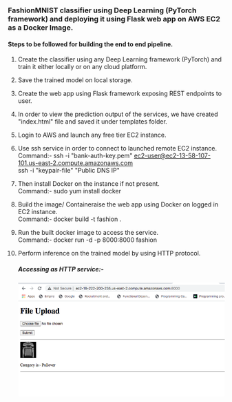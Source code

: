 ### FashionMNIST classifier using Deep Learning (PyTorch framework) and deploying it using Flask web app on AWS EC2 as a Docker Image.

#### Steps to be followed for building the end to end pipeline.

1. Create the classifier using any Deep Learning framework (PyTorch) and train it either locally or on any cloud platform.
2. Save the trained model on local storage.
3. Create the web app using Flask framework exposing REST endpoints to user.
4. In order to view the prediction output of the services, we have created "index.html" file and saved it under templates folder.
5. Login to AWS and launch any free tier EC2 instance.

6. Use ssh service in order to connect to launched remote EC2 instance. <br />
    Command:- ssh -i "bank-auth-key.pem" ec2-user@ec2-13-58-107-101.us-east-2.compute.amazonaws.com <br />
              ssh -i "keypair-file" "Public DNS IP"
    

7. Then install Docker on the instance if not present. <br />
    Command:- sudo yum install docker
    
8. Build the image/ Containeraise the web app using Docker on logged in EC2 instance. <br />
    Command:- docker build -t fashion .
    
9. Run the built docker image to access the service. <br />
    Command:- docker run -d -p 8000:8000 fashion
    
9. Perform inference on the trained model by using HTTP protocol.

    
    ##### Accessing as HTTP service:-
    
    ![alt text](/FashionMNIST_Flask_Docker_AWS_EC2/images/pic1.png?raw=true)
    
     


 
